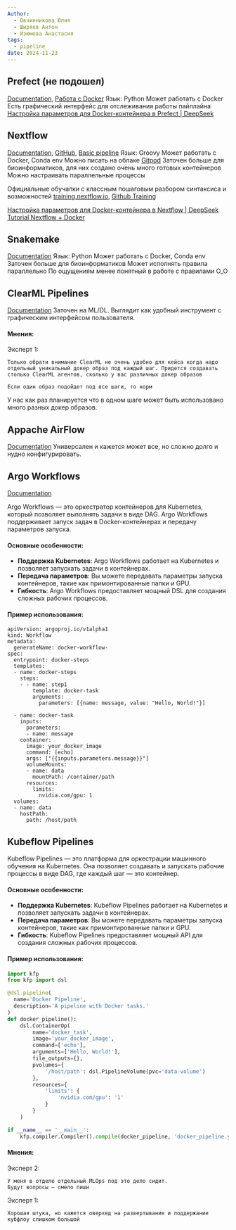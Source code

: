 ```yaml
---
Author:
  - Овчинникова Юлия
  - Ширяев Антон
  - Изюмова Анастасия
tags:
  - pipeline
date: 2024-11-23
---
```

## Prefect (не подошел)

[Documentation](https://docs.prefect.io/v3/get-started/index), [Работа с Docker](https://prefect-python-sdk-docs.netlify.app/prefect_docker/containers/)
Язык: Python
Может работать с Docker
Есть графический интерфейс для отслеживания работы пайплайна
[Настройка параметров для Docker-контейнера в Prefect | DeepSeek](Prefect%20Настройка%20параметров%20для%20Docker-контейнера.md)


## Nextflow

[Documentation](https://nextflow.io/docs/latest/overview.html), [GitHub](https://github.com/nextflow-io/nextflow), [Basic pipeline](https://nextflow.io/example1.html)
Язык: Groovy
Может работать с Docker, Conda env
Можно писать на облаке [Gitpod](https://training.nextflow.io/envsetup/01_setup/#creating-a-gitpod-account)
Заточен больше для биоинформатиков, для них создано очень много готовых контейнеров
Можно настраивать параллельные процессы

Официальные обучалки с классным пошаговым разбором синтаксиса и возможностей 
[training.nextflow.io](https://training.nextflow.io/hello_nextflow/02_hello_world/),  [Github Training](https://github.com/nextflow-io/training)

[Настройка параметров для Docker-контейнера в Nextflow | DeepSeek](Nextflow%20Настройка%20параметров%20для%20Docker-контейнера.md)
[Tutorial Nextflow + Docker](https://github.com/serjisa/nextflow.tutorial)

## Snakemake

[Documentation](https://snakemake.readthedocs.io/en/stable/)
Язык: Python
Может работать с Docker, Conda env
Заточен больше для биоинформатиков
Может исполнять правила параллельно
По ощущениям менее понятный в работе с правилами O_O

## ClearML Pipelines

[Documentation](https://clear.ml/docs/latest/docs/pipelines/)
Заточен на ML/DL.
Выглядит как удобный инструмент с графическим интерфейсом пользователя.

#### Мнения:

Эксперт 1:
```
Только обрати внимание ClearML не очень удобно для кейса когда надо отдельный уникальный докер образ под каждый шаг. Придется создавать столько ClearML агентов, сколько у вас различных докер образов

Если один образ подойдет под все шаги, то норм
```

У нас как раз планируется что в одном шаге может быть использовано много разных докер образов.
## Appache AirFlow

[Documentation](https://airflow.apache.org/docs/)
Универсален и кажется может все, но сложно долго и нудно конфигурировать.

## Argo Workflows

[Documentation](https://argoproj.github.io/workflows/)

Argo Workflows — это оркестратор контейнеров для Kubernetes, который позволяет выполнять задачи в виде DAG. Argo Workflows поддерживает запуск задач в Docker-контейнерах и передачу параметров запуска.
#### Основные особенности:

- **Поддержка Kubernetes**: Argo Workflows работает на Kubernetes и позволяет запускать задачи в контейнерах.
- **Передача параметров**: Вы можете передавать параметры запуска контейнеров, такие как примонтированные папки и GPU.
- **Гибкость**: Argo Workflows предоставляет мощный DSL для создания сложных рабочих процессов.
    
#### Пример использования:

```
apiVersion: argoproj.io/v1alpha1
kind: Workflow
metadata:
  generateName: docker-workflow-
spec:
  entrypoint: docker-steps
  templates:
  - name: docker-steps
    steps:
    - - name: step1
        template: docker-task
        arguments:
          parameters: [{name: message, value: "Hello, World!"}]

  - name: docker-task
    inputs:
      parameters:
      - name: message
    container:
      image: your_docker_image
      command: [echo]
      args: ["{{inputs.parameters.message}}"]
      volumeMounts:
      - name: data
        mountPath: /container/path
      resources:
        limits:
          nvidia.com/gpu: 1
  volumes:
  - name: data
    hostPath:
      path: /host/path
```

## Kubeflow Pipelines

Kubeflow Pipelines — это платформа для оркестрации машинного обучения на Kubernetes. Она позволяет создавать и запускать рабочие процессы в виде DAG, где каждый шаг — это контейнер.

#### Основные особенности:

- **Поддержка Kubernetes**: Kubeflow Pipelines работает на Kubernetes и позволяет запускать задачи в контейнерах.
- **Передача параметров**: Вы можете передавать параметры запуска контейнеров, такие как примонтированные папки и GPU.
- **Гибкость**: Kubeflow Pipelines предоставляет мощный API для создания сложных рабочих процессов.

#### Пример использования:
```python
import kfp
from kfp import dsl

@dsl.pipeline(
  name='Docker Pipeline',
  description='A pipeline with Docker tasks.'
)
def docker_pipeline():
    dsl.ContainerOp(
        name='docker_task',
        image='your_docker_image',
        command=['echo'],
        arguments=['Hello, World!'],
        file_outputs={},
        pvolumes={
            '/host/path': dsl.PipelineVolume(pvc='data-volume')
        },
        resources={
            'limits': {
                'nvidia.com/gpu': '1'
            }
        }
    )

if __name__ == '__main__':
    kfp.compiler.Compiler().compile(docker_pipeline, 'docker_pipeline.yaml')
```

#### Мнения:

Эксперт 2:
```
У меня в отделе отдельный MLOps под это дело сидит.
Будут вопросы — смело пиши
```

Эксперт 1:
```
Хорошая штука, но кажется оверхед на развертывание и поддержание кубфлоу слишком большой
```